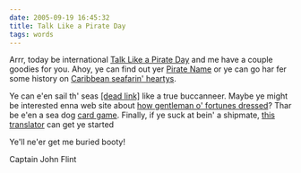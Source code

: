```yaml
---
date: 2005-09-19 16:45:32
title: Talk Like a Pirate Day
tags: words
---
```


Arrr, today be international [Talk Like a Pirate Day](http://talklikeapirate.com/wordpress/) and me have a couple goodies for you.  Ahoy, ye can find out yer [Pirate Name](http://www.fidius.org/quiz/pirate/) or ye can go har fer some history on [Caribbean seafarin' heartys](http://blindkat.hegewisch.net/pirates/pirates.html).

Ye can e'en sail th' seas [[dead link]](https://en.wikipedia.org/wiki/Wikipedia:Link_rot) like a true buccanneer.   Maybe ye might be interested enna web site about [how gentleman o' fortunes dressed](http://www.gentlemenoffortune.com/sailorskit.htm)?  Thar be e'en a sea dog [card game](https://en.wikipedia.org/wiki/Pirates_Constructible_Strategy_Game). Finally, if ye suck at bein' a shipmate, [this translator](http://www.syddware.com/cgi-bin/pirate.pl) can get ye started

Ye'll ne'er get me buried booty!

Captain John Flint